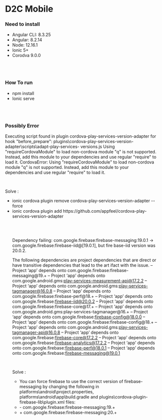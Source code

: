 <h1>D2C Mobile</h1>

<h3>Need to install</h3> <ul> <li>Angular CLI: 8.3.25</li> <li>Angular: 8.2.14</li> <li>Node: 12.16.1</li> <li>Ionic 5+</li> <li>Corodva 9.0.0</li> </ul>

<br><br>

<h3>How To run</h3> <ul> <li>npm install</li> <li>Ionic serve</li> </ul>

<br><br>

<h3>Possibly Error</h3> <p>Executing script found in plugin cordova-play-services-version-adapter for hook "before_prepare": plugins\cordova-play-services-version-adapter\scripts\adapt-play-services- versions.js Using "requireCordovaModule" to load non-cordova module "q" is not supported. Instead, add this module to your dependencies and use regular "require" to load it. CordovaError: Using "requireCordovaModule" to load non-cordova module "q" is not supported. Instead, add this module to your dependencies and use regular "require" to load it.</p> <br> <p>Solve : </p> <ul> <li>ionic cordova plugin remove cordova-play-services-version-adapter --force</li> <li>ionic cordova plugin add https://github.com/appfeel/cordova-play-services-version-adapter</li&gt; </ul>

<br><br>

<p>Dependency failing: com.google.firebase:firebase-messaging:19.0.1 -> com.google.firebase:firebase-iid@[19.0.1], but fire base-iid version was 20.0.2.

The following dependencies are project dependencies that are direct or have transitive dependencies that lead to the art ifact with the issue. – Project ‘app’ depends onto com.google.firebase:firebase-messaging@19.+ – Project ‘app’ depends onto com.google.android.gms:play-services-measurement-api@17.2.2 – Project ‘app’ depends onto com.google.android.gms:play-services-tagmanager@16.0.8 – Project ‘app’ depends onto com.google.firebase:firebase-perf@18.+ – Project ‘app’ depends onto com.google.firebase:firebase-iid@20.0.2 – Project ‘app’ depends onto com.google.firebase:firebase-core@17.+ – Project ‘app’ depends onto com.google.android.gms:play-services-tagmanager@16.+ – Project ‘app’ depends onto com.google.firebase:firebase-config@18.0.0 – Project ‘app’ depends onto com.google.firebase:firebase-config@18.+ – Project ‘app’ depends onto com.google.android.gms:play-services-tagmanager-api@16.0.8 – Project ‘app’ depends onto com.google.firebase:firebase-core@17.2.2 – Project ‘app’ depends onto com.google.firebase:firebase-analytics@17.2.2 – Project ‘app’ depends onto com.google.firebase:firebase-perf@18.0.1 – Project ‘app’ depends onto com.google.firebase:firebase-messaging@19.0.1</p> <br>

<p>Solve : </p> <ul> <li>You can force firebase to use the correct version of firebase-messaging by changing the following in platforms\android\project.properties, platforms\android\app\build.gradle and plugins\cordova-plugin-firebase-lib\plugin.xml files: </li> <li>- com.google.firebase:firebase-messaging:19.+</li> <li>+ com.google.firebase:firebase-messaging:20.+</li> </ul>
